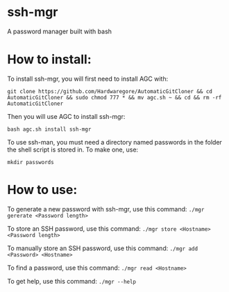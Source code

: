 # ssh-mgr
A password manager built with bash

# How to install:

To install ssh-mgr, you will first need to install AGC with:

``` shell
git clone https://github.com/Hardwaregore/AutomaticGitCloner && cd AutomaticGitCloner && sudo chmod 777 * && mv agc.sh ~ && cd && rm -rf AutomaticGitCloner
```

Then you will use AGC to install ssh-mgr:

``` shell
bash agc.sh install ssh-mgr
```

To use ssh-man, you must need a directory named passwords in the folder the shell script is stored in. To make one, use:

``` shell
mkdir passwords
```

# How to use:

To generate a new password with ssh-mgr, use this command: `./mgr gererate <Password length>`

To store an SSH password, use this command: `./mgr store <Hostname> <Password length>`

To manually store an SSH password, use this command: `./mgr add <Password> <Hostname>`

To find a password, use this command: `./mgr read <Hostname>`

To get help, use this command: `./mgr --help`

